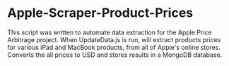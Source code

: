 # Apple-Scraper-Product-Prices
This script was written to automate data extraction for the Apple Price Arbitrage project.
When UpdateData.js is run, will extract products prices for various iPad and MacBook products, from all of Apple's online stores. Converts the all prices to USD and stores results in a MongoDB database. 

